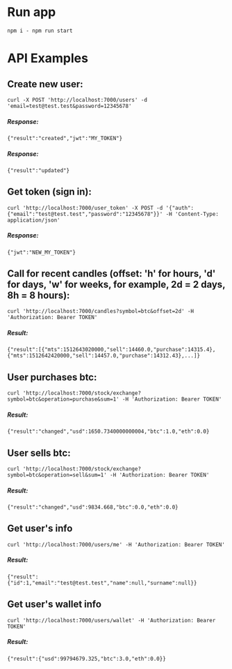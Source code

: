 # Run app

    npm i - npm run start

# API Examples

## Create new user:

    curl -X POST 'http://localhost:7000/users' -d 'email=test@test.test&password=12345678'

##### Response:

    {"result":"created","jwt":"MY_TOKEN"}

##### Response:

    {"result":"updated"}

## Get token (sign in):

    curl 'http://localhost:7000/user_token' -X POST -d '{"auth":{"email":"test@test.test","password":"12345678"}}' -H 'Content-Type: application/json'

##### Response:

    {"jwt":"NEW_MY_TOKEN"}

## Call for recent candles (offset: 'h' for hours, 'd' for days, 'w' for weeks, for example, 2d = 2 days, 8h = 8 hours):

    curl 'http://localhost:7000/candles?symbol=btc&offset=2d' -H 'Authorization: Bearer TOKEN'

##### Result:

    {"result":[{"mts":1512643020000,"sell":14460.0,"purchase":14315.4},{"mts":1512642420000,"sell":14457.0,"purchase":14312.43},...]}

## User purchases btc:

    curl 'http://localhost:7000/stock/exchange?symbol=btc&operation=purchase&sum=1' -H 'Authorization: Bearer TOKEN'

##### Result:

    {"result":"changed","usd":1650.7340000000004,"btc":1.0,"eth":0.0}

## User sells btc:

    curl 'http://localhost:7000/stock/exchange?symbol=btc&operation=sell&sum=1' -H 'Authorization: Bearer TOKEN'

##### Result:

    {"result":"changed","usd":9834.668,"btc":0.0,"eth":0.0}

## Get user's info

    curl 'http://localhost:7000/users/me' -H 'Authorization: Bearer TOKEN'

##### Result:

    {"result":{"id":1,"email":"test@test.test","name":null,"surname":null}}

## Get user's wallet info

    curl 'http://localhost:7000/users/wallet' -H 'Authorization: Bearer TOKEN'

##### Result:

    {"result":{"usd":99794679.325,"btc":3.0,"eth":0.0}}
